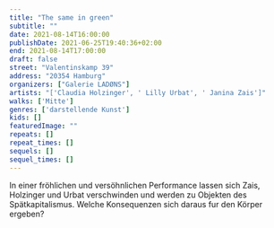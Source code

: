 ```yaml
---
title: "The same in green"
subtitle: ""
date: 2021-08-14T16:00:00
publishDate: 2021-06-25T19:40:36+02:00
end: 2021-08-14T17:00:00
draft: false
street: "Valentinskamp 39"
address: "20354 Hamburg"
organizers: ["Galerie LADØNS"]
artists: "['Claudia Holzinger', ' Lilly Urbat', ' Janina Zais']"
walks: ['Mitte']
genres: ['darstellende Kunst']
kids: []
featuredImage: ""
repeats: []
repeat_times: []
sequels: []
sequel_times: []
---
```


In einer fröhlichen und versöhnlichen Performance lassen sich Zais, Holzinger und Urbat verschwinden und werden zu Objekten des Spätkapitalismus. Welche Konsequenzen sich daraus fur den Körper ergeben?